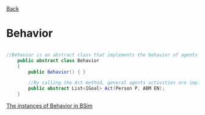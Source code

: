 [Back](/manual/Framework.md)

# Behavior

```C#

//Behavior is an abstract class that implements the behavior of agents 
    public abstract class Behavior
    {
        public Behavior() { }

        //By calling the Act method, general agents activities are implemented
        public abstract List<IGoal> Act(Person P, ABM EN);
    }
```
[The instances of Behavior in BSim](/manual/_IBehav.md)
